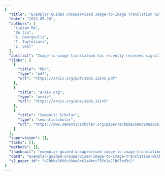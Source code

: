 ```yaml
---
{
  "title": "Exemplar Guided Unsupervised Image-to-Image Translation with Semantic Consistency",
  "date": "2018-05-28",
  "authors": [
    "Liqian Ma",
    "Xu Jia",
    "S. Georgoulis",
    "T. Tuytelaars",
    "L. Gool"
  ],
  "abstract": "Image-to-image translation has recently received significant attention due to advances in deep learning. Most works focus on learning either a one-to-one mapping in an unsupervised way or a many-to-many mapping in a supervised way. However, a more practical setting is many-to-many mapping in an unsupervised way, which is harder due to the lack of supervision and the complex inner- and cross-domain variations. To alleviate these issues, we propose the Exemplar Guided & Semantically Consistent Image-to-image Translation (EGSC-IT) network which conditions the translation process on an exemplar image in the target domain. We assume that an image comprises of a content component which is shared across domains, and a style component specific to each domain. Under the guidance of an exemplar from the target domain we apply Adaptive Instance Normalization to the shared content component, which allows us to transfer the style information of the target domain to the source domain. To avoid semantic inconsistencies during translation that naturally appear due to the large inner- and cross-domain variations, we introduce the concept of feature masks that provide coarse semantic guidance without requiring the use of any semantic labels. Experimental results on various datasets show that EGSC-IT does not only translate the source image to diverse instances in the target domain, but also preserves the semantic consistency during the process.",
  "links": [
    {
      "title": "PDF",
      "type": "pdf",
      "url": "https://arxiv.org/pdf/1805.11145.pdf"
    },
    {
      "title": "arXiv.org",
      "type": "arxiv",
      "url": "https://arxiv.org/abs/1805.11145"
    },
    {
      "title": "Semantic Scholar",
      "type": "semanticscholar",
      "url": "https://www.semanticscholar.org/paper/e7bbbe2686c90aa0c61a4bcc735e1e21b83ed3c2"
    }
  ],
  "supervision": [],
  "tasks": [],
  "methods": [],
  "thumbnail": "exemplar-guided-unsupervised-image-to-image-translation-with-semantic-consistency-thumb.jpg",
  "card": "exemplar-guided-unsupervised-image-to-image-translation-with-semantic-consistency-card.jpg",
  "s2_paper_id": "e7bbbe2686c90aa0c61a4bcc735e1e21b83ed3c2"
}
---
```


